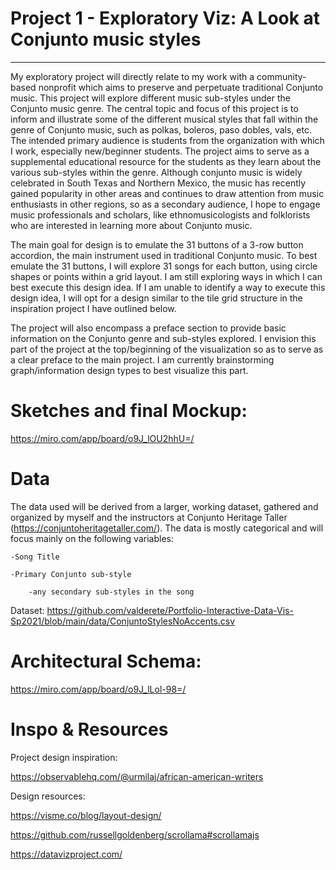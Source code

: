 # Project 1 - Exploratory Viz: A Look at Conjunto music styles

-------------
My exploratory project will directly relate to my work with a community-based nonprofit which aims to preserve and perpetuate traditional Conjunto music. This project will explore different music sub-styles under the Conjunto music genre. The central topic and focus of this project is to inform and illustrate some of the different musical styles that fall within the genre of Conjunto music, such as polkas, boleros, paso dobles, vals, etc. The intended primary audience is students from the organization with which I work, especially new/beginner students. The project aims to serve as a supplemental educational resource for the students as they learn about the various sub-styles within the genre. Although conjunto music is widely celebrated in South Texas and Northern Mexico, the music has recently gained popularity in other areas and continues to draw attention from music enthusiasts in other regions, so as a secondary audience, I hope to engage music professionals and scholars, like ethnomusicologists and folklorists who are interested in learning more about Conjunto music.

The main goal for design is to emulate the 31 buttons of a 3-row button accordion, the main instrument used in traditional Conjunto music. To best emulate the 31 buttons, I will explore 31 songs for each button, using circle shapes or points within a grid layout. I am still exploring ways in which I can best execute this design idea. If I am unable to identify a way to execute this design idea, I will opt for a design similar to the tile grid structure in the inspiration project I have outlined below.

The project will also encompass a preface section to provide basic information on the Conjunto genre and sub-styles explored. I envision this part of the project at the top/beginning of the visualization so as to serve as a clear preface to the main project. I am currently brainstorming graph/information design types to best visualize this part. 

# Sketches and final Mockup:
https://miro.com/app/board/o9J_lOU2hhU=/

# Data
The data used will be derived from a larger, working dataset, gathered and organized by myself and the instructors at Conjunto Heritage Taller (https://conjuntoheritagetaller.com/). The data is mostly categorical and will focus mainly on the following variables:

    -Song Title

    -Primary Conjunto sub-style

        -any secondary sub-styles in the song

Dataset: https://github.com/valderete/Portfolio-Interactive-Data-Vis-Sp2021/blob/main/data/ConjuntoStylesNoAccents.csv

# Architectural Schema:
https://miro.com/app/board/o9J_lLol-98=/

# Inspo & Resources
Project design inspiration:

https://observablehq.com/@urmilaj/african-american-writers

Design resources:

https://visme.co/blog/layout-design/

https://github.com/russellgoldenberg/scrollama#scrollamajs

https://datavizproject.com/